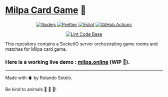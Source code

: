 # [Milpa Card Game](https://milpa.online) 🌵

<p align="center">
  <a href="https://reactjs.org/">
    <img align="center" alt="Nodejs" src="https://img.shields.io/badge/Node.js-43853D?style=for-the-badge&logo=node.js&logoColor=white" />
  </a>
  <a href="https://prettier.io/">
    <img align="center" alt="Prettier" src="https://img.shields.io/badge/prettier-1A2C34?style=for-the-badge&logo=prettier&logoColor=F7BA3E" />
  </a>
  <a href="https://eslint.org/">
    <img align="center" alt="Eslint" src="https://img.shields.io/badge/eslint-3A33D1?style=for-the-badge&logo=eslint&logoColor=white" />
  </a>
  <a href="https://github.com/features/actions">
    <img align="center" alt="GitHub Actions" src="https://img.shields.io/badge/GitHub_Actions-2088FF?style=for-the-badge&logo=github-actions&logoColor=white" />
  </a>
</p>
<p align="center">
  <a href="https://github.com/rolasotelo/milpa-server/actions/workflows/linter.yml">
    <img align="center" alt="Lint Code Base" src="https://github.com/rolasotelo/milpa-server/actions/workflows/linter.yml/badge.svg?branch=main" />
  </a>
</p

This repository contains a SocketIO server orchestrating game rooms and matches for Milpa card game.

### Here is a working live demo : [milpa.online](https://milpa.online) (WIP 🚧).

---

Made with 🫀 by Rolando Sotelo.

Be kind to animals 🐄 🐖 🐐!
